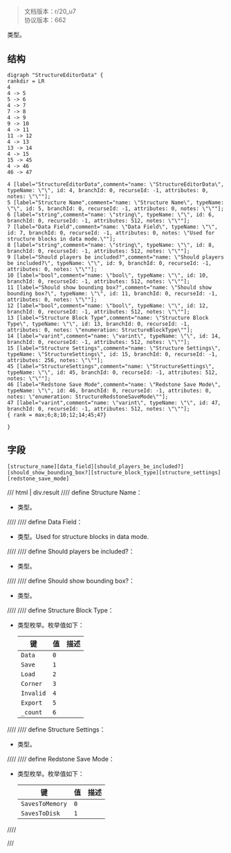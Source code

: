 # <!-- md:samp StructureEditorData -->

> 文档版本：r/20_u7<br/>协议版本：662

<!-- md:samp StructureEditorData -->类型。

## 结构

```viz
digraph "StructureEditorData" {
rankdir = LR
4
4 -> 5
5 -> 6
4 -> 7
7 -> 8
4 -> 9
9 -> 10
4 -> 11
11 -> 12
4 -> 13
13 -> 14
4 -> 15
15 -> 45
4 -> 46
46 -> 47

4 [label="StructureEditorData",comment="name: \"StructureEditorData\", typeName: \"\", id: 4, branchId: 0, recurseId: -1, attributes: 0, notes: \"\""];
5 [label="Structure Name",comment="name: \"Structure Name\", typeName: \"\", id: 5, branchId: 0, recurseId: -1, attributes: 0, notes: \"\""];
6 [label="string",comment="name: \"string\", typeName: \"\", id: 6, branchId: 0, recurseId: -1, attributes: 512, notes: \"\""];
7 [label="Data Field",comment="name: \"Data Field\", typeName: \"\", id: 7, branchId: 0, recurseId: -1, attributes: 0, notes: \"Used for structure blocks in data mode.\""];
8 [label="string",comment="name: \"string\", typeName: \"\", id: 8, branchId: 0, recurseId: -1, attributes: 512, notes: \"\""];
9 [label="Should players be included?",comment="name: \"Should players be included?\", typeName: \"\", id: 9, branchId: 0, recurseId: -1, attributes: 0, notes: \"\""];
10 [label="bool",comment="name: \"bool\", typeName: \"\", id: 10, branchId: 0, recurseId: -1, attributes: 512, notes: \"\""];
11 [label="Should show bounding box?",comment="name: \"Should show bounding box?\", typeName: \"\", id: 11, branchId: 0, recurseId: -1, attributes: 0, notes: \"\""];
12 [label="bool",comment="name: \"bool\", typeName: \"\", id: 12, branchId: 0, recurseId: -1, attributes: 512, notes: \"\""];
13 [label="Structure Block Type",comment="name: \"Structure Block Type\", typeName: \"\", id: 13, branchId: 0, recurseId: -1, attributes: 0, notes: \"enumeration: StructureBlockType\""];
14 [label="varint",comment="name: \"varint\", typeName: \"\", id: 14, branchId: 0, recurseId: -1, attributes: 512, notes: \"\""];
15 [label="Structure Settings",comment="name: \"Structure Settings\", typeName: \"StructureSettings\", id: 15, branchId: 0, recurseId: -1, attributes: 256, notes: \"\""];
45 [label="StructureSettings",comment="name: \"StructureSettings\", typeName: \"\", id: 45, branchId: 0, recurseId: -1, attributes: 512, notes: \"\""];
46 [label="Redstone Save Mode",comment="name: \"Redstone Save Mode\", typeName: \"\", id: 46, branchId: 0, recurseId: -1, attributes: 0, notes: \"enumeration: StructureRedstoneSaveMode\""];
47 [label="varint",comment="name: \"varint\", typeName: \"\", id: 47, branchId: 0, recurseId: -1, attributes: 512, notes: \"\""];
{ rank = max;6;8;10;12;14;45;47}

}

```

## 字段

```title='StructureEditorData'
[structure_name][data_field][should_players_be_included?][should_show_bounding_box?][structure_block_type][structure_settings][redstone_save_mode]
```

/// html | div.result
//// define
Structure Name：[<!-- md:samp string -->](../types/string.md)

- <!-- md:samp string -->类型。


////
//// define
Data Field：[<!-- md:samp string -->](../types/string.md)

- <!-- md:samp string -->类型。Used for structure blocks in data mode.


////
//// define
Should players be included?：<!-- md:samp bool -->

- <!-- md:samp bool -->类型。


////
//// define
Should show bounding box?：<!-- md:samp bool -->

- <!-- md:samp bool -->类型。


////
//// define
Structure Block Type：<!-- md:samp varint -->

- <!-- md:samp varint -->类型枚举。枚举值如下：

  |键|值|描述|
  |---|---|---|
  |`Data`|`0`||
  |`Save`|`1`||
  |`Load`|`2`||
  |`Corner`|`3`||
  |`Invalid`|`4`||
  |`Export`|`5`||
  |`_count`|`6`||



////
//// define
Structure Settings：[<!-- md:samp StructureSettings -->](../types/structuresettings.md)

- <!-- md:samp StructureSettings -->类型。


////
//// define
Redstone Save Mode：<!-- md:samp varint -->

- <!-- md:samp varint -->类型枚举。枚举值如下：

  |键|值|描述|
  |---|---|---|
  |`SavesToMemory`|`0`||
  |`SavesToDisk`|`1`||



////

///

